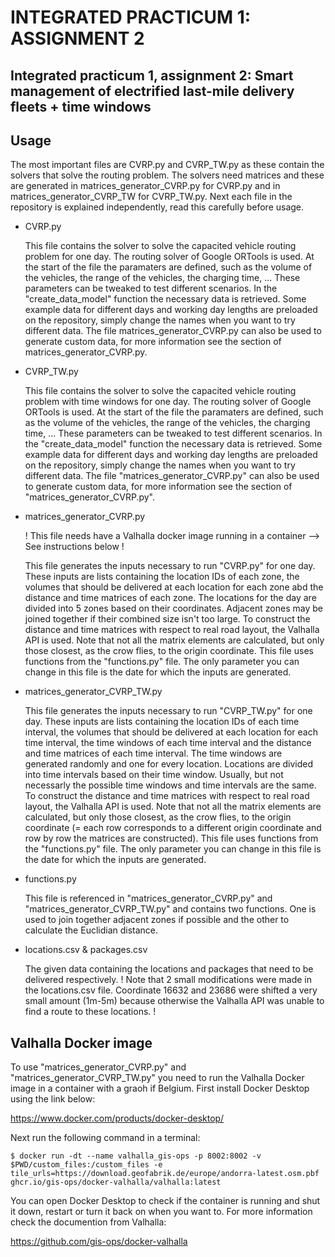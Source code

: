 # INTEGRATED PRACTICUM 1: ASSIGNMENT 2

## Integrated practicum 1, assignment 2: Smart management of electrified last-mile delivery fleets + time windows

## Usage
The most important files are CVRP.py and CVRP_TW.py as these contain the solvers that solve the routing problem. The solvers need matrices and these are generated in matrices_generator_CVRP.py for CVRP.py and in matrices_generator_CVRP_TW for CVRP_TW.py. Next each file in the repository is explained independently, read this carefully before usage.

* CVRP.py

  This file contains the solver to solve the capacited vehicle routing problem for one day. The routing solver of Google ORTools is used. At the start of the file the paramaters are defined, such as the volume of the vehicles, the range of the vehicles, the charging time, ... These parameters can be tweaked to test different scenarios. In the "create_data_model" function the necessary data is retrieved. Some example data for different days and working day lengths are preloaded on the repository, simply change the names when you want to try different data. The file matrices_generator_CVRP.py can also be used to generate custom data, for more information see the section of matrices_generator_CVRP.py.

* CVRP_TW.py

  This file contains the solver to solve the capacited vehicle routing problem with time windows for one day. The routing solver of Google ORTools is used. At the start of the file the paramaters are defined, such as the volume of the vehicles, the range of the vehicles, the charging time, ... These parameters can be tweaked to test different scenarios. In the "create_data_model" function the necessary data is retrieved. Some example data for different days and working day lengths are preloaded on the repository, simply change the names when you want to try different data. The file "matrices_generator_CVRP.py" can also be used to generate custom data, for more information see the section of "matrices_generator_CVRP.py".

* matrices_generator_CVRP.py

  ! This file needs have a Valhalla docker image running in a container --> See instructions below !
  
  This file generates the inputs necessary to run "CVRP.py" for one day. These inputs are lists containing the location IDs of each zone, the volumes that should be delivered at each location for each zone abd the distance and time matrices of each zone. The locations for the day are divided into 5 zones based on their coordinates. Adjacent zones may be joined together if their combined size isn't too large. To construct the distance and time matrices with respect to real road layout, the Valhalla API is used. Note that not all the matrix elements are calculated, but only those closest, as the crow flies, to the origin coordinate. This file uses functions from the "functions.py" file. The only parameter you can change in this file is the date for which the inputs are generated.

* matrices_generator_CVRP_TW.py

  This file generates the inputs necessary to run "CVRP_TW.py" for one day. These inputs are lists containing the location IDs of each time interval, the volumes that should be delivered at each location for each time interval, the time windows of each time interval and the distance and time matrices of each time interval. The time windows are generated randomly and one for every location. Locations are divided into time intervals based on their time window. Usually, but not necessarly the possible time windows and time intervals are the same. To construct the distance and time matrices with respect to real road layout, the Valhalla API is used. Note that not all the matrix elements are calculated, but only those closest, as the crow flies, to the origin coordinate (= each row corresponds to a different origin coordinate and row by row the matrices are constructed). This file uses functions from the "functions.py" file. The only parameter you can change in this file is the date for which the inputs are generated.

* functions.py

  This file is referenced in "matrices_generator_CVRP.py" and "matrices_generator_CVRP_TW.py" and contains two functions. One is used to join together adjacent zones if possible and the other to calculate the Euclidian distance.

* locations.csv & packages.csv

  The given data containing the locations and packages that need to be delivered respectively. ! Note that 2 small modifications were made in the locations.csv file. Coordinate 16632 and 23686 were shifted a very small amount (1m-5m) because otherwise the Valhalla API was unable to find a route to these locations. !

## Valhalla Docker image
To use "matrices_generator_CVRP.py" and "matrices_generator_CVRP_TW.py" you need to run the Valhalla Docker image in a container with a graoh if Belgium. First install Docker Desktop using the link below:

https://www.docker.com/products/docker-desktop/

Next run the following command in a terminal:

```terminal
$ docker run -dt --name valhalla_gis-ops -p 8002:8002 -v $PWD/custom_files:/custom_files -e tile_urls=https://download.geofabrik.de/europe/andorra-latest.osm.pbf ghcr.io/gis-ops/docker-valhalla/valhalla:latest
```
You can open Docker Desktop to check if the container is running and shut it down, restart or turn it back on when you want to. For more information check the documention from Valhalla:

https://github.com/gis-ops/docker-valhalla
